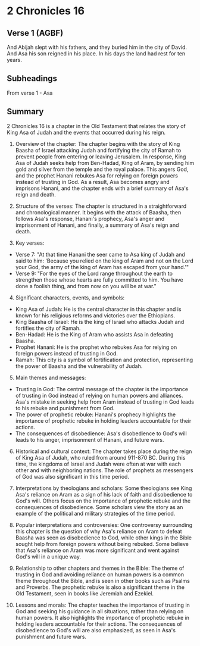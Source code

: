 # 2 Chronicles 16

## Verse 1 (AGBF)

And Abijah slept with his fathers, and they buried him in the city of David. And Asa his son reigned in his place. In his days the land had rest for ten years.

## Subheadings

From verse 1 - Asa

## Summary

2 Chronicles 16 is a chapter in the Old Testament that relates the story of King Asa of Judah and the events that occurred during his reign.

1. Overview of the chapter:
The chapter begins with the story of King Baasha of Israel attacking Judah and fortifying the city of Ramah to prevent people from entering or leaving Jerusalem. In response, King Asa of Judah seeks help from Ben-Hadad, King of Aram, by sending him gold and silver from the temple and the royal palace. This angers God, and the prophet Hanani rebukes Asa for relying on foreign powers instead of trusting in God. As a result, Asa becomes angry and imprisons Hanani, and the chapter ends with a brief summary of Asa's reign and death.

2. Structure of the verses:
The chapter is structured in a straightforward and chronological manner. It begins with the attack of Baasha, then follows Asa's response, Hanani's prophecy, Asa's anger and imprisonment of Hanani, and finally, a summary of Asa's reign and death.

3. Key verses:
- Verse 7: "At that time Hanani the seer came to Asa king of Judah and said to him: 'Because you relied on the king of Aram and not on the Lord your God, the army of the king of Aram has escaped from your hand.'"
- Verse 9: "For the eyes of the Lord range throughout the earth to strengthen those whose hearts are fully committed to him. You have done a foolish thing, and from now on you will be at war."

4. Significant characters, events, and symbols:
- King Asa of Judah: He is the central character in this chapter and is known for his religious reforms and victories over the Ethiopians.
- King Baasha of Israel: He is the king of Israel who attacks Judah and fortifies the city of Ramah.
- Ben-Hadad: He is the King of Aram who assists Asa in defeating Baasha.
- Prophet Hanani: He is the prophet who rebukes Asa for relying on foreign powers instead of trusting in God.
- Ramah: This city is a symbol of fortification and protection, representing the power of Baasha and the vulnerability of Judah.

5. Main themes and messages:
- Trusting in God: The central message of the chapter is the importance of trusting in God instead of relying on human powers and alliances. Asa's mistake in seeking help from Aram instead of trusting in God leads to his rebuke and punishment from God.
- The power of prophetic rebuke: Hanani's prophecy highlights the importance of prophetic rebuke in holding leaders accountable for their actions.
- The consequences of disobedience: Asa's disobedience to God's will leads to his anger, imprisonment of Hanani, and future wars.

6. Historical and cultural context:
The chapter takes place during the reign of King Asa of Judah, who ruled from around 911-870 BC. During this time, the kingdoms of Israel and Judah were often at war with each other and with neighboring nations. The role of prophets as messengers of God was also significant in this time period.

7. Interpretations by theologians and scholars:
Some theologians see King Asa's reliance on Aram as a sign of his lack of faith and disobedience to God's will. Others focus on the importance of prophetic rebuke and the consequences of disobedience. Some scholars view the story as an example of the political and military strategies of the time period.

8. Popular interpretations and controversies:
One controversy surrounding this chapter is the question of why Asa's reliance on Aram to defeat Baasha was seen as disobedience to God, while other kings in the Bible sought help from foreign powers without being rebuked. Some believe that Asa's reliance on Aram was more significant and went against God's will in a unique way.

9. Relationship to other chapters and themes in the Bible:
The theme of trusting in God and avoiding reliance on human powers is a common theme throughout the Bible, and is seen in other books such as Psalms and Proverbs. The prophetic rebuke is also a significant theme in the Old Testament, seen in books like Jeremiah and Ezekiel.

10. Lessons and morals:
The chapter teaches the importance of trusting in God and seeking his guidance in all situations, rather than relying on human powers. It also highlights the importance of prophetic rebuke in holding leaders accountable for their actions. The consequences of disobedience to God's will are also emphasized, as seen in Asa's punishment and future wars.